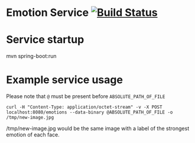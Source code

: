 # Emotion Service [![Build Status](https://travis-ci.org/alphadev-sthlm/emotion-service/emotion-service.png)](https://travis-ci.org/alphadev-sthlm/emotion-service)

# Service startup

mvn spring-boot:run

# Example service usage

Please note that `@` must be present before `ABSOLUTE_PATH_OF_FILE`

```
curl -H "Content-Type: application/octet-stream" -v -X POST localhost:8080/emotions --data-binary @ABSOLUTE_PATH_OF_FILE -o /tmp/new-image.jpg
```

/tmp/new-image.jpg would be the same image with a label of the strongest emotion of each face.
